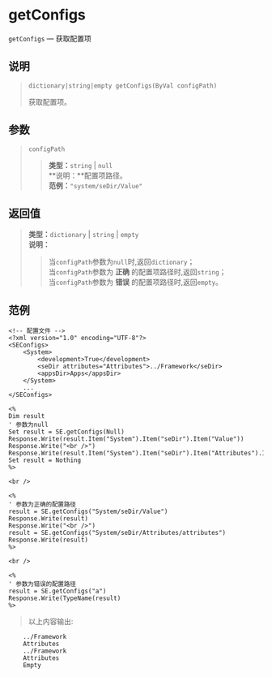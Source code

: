 getConfigs
==========
`getConfigs` &mdash; 获取配置项

说明
----
>     dictionary|string|empty getConfigs(ByVal configPath)
> 获取配置项。

参数
----
> `configPath`
>> **类型：**`string` | `null`  
>> **说明：**配置项路径。  
>> **范例：**`"system/seDir/Value"`

返回值
------
> **类型：**`dictionary` | `string` | `empty`  
> **说明：**
>> 当`configPath`参数为`null`时,返回`dictionary`；  
>> 当`configPath`参数为 **正确** 的配置项路径时,返回`string`；  
>> 当`configPath`参数为 **错误** 的配置项路径时,返回`empty`。

范例
----
>
    <!-- 配置文件 -->
    <?xml version="1.0" encoding="UTF-8"?>
    <SEConfigs>
        <System>
            <development>True</development>
            <seDir attributes="Attributes">../Framework</seDir>
            <appsDir>Apps</appsDir>
        </System>
        ...
    </SEConfigs>
>>
>
    <%
    Dim result
    ' 参数为null
    Set result = SE.getConfigs(Null)
    Response.Write(result.Item("System").Item("seDir").Item("Value"))
    Response.Write("<br />")
    Response.Write(result.Item("System").Item("seDir").Item("Attributes").Item("attributes"))
    Set result = Nothing
    %>
>
    <br />
>
    <%
    ' 参数为正确的配置路径
    result = SE.getConfigs("System/seDir/Value")
    Response.Write(result)
    Response.Write("<br />")
    result = SE.getConfigs("System/seDir/Attributes/attributes")
    Response.Write(result)
    %>
>
    <br />
>
    <%
    ' 参数为错误的配置路径
    result = SE.getConfigs("a")
    Response.Write(TypeName(result)
    %>
>   以上内容输出:
>
        ../Framework
        Attributes
        ../Framework
        Attributes
        Empty